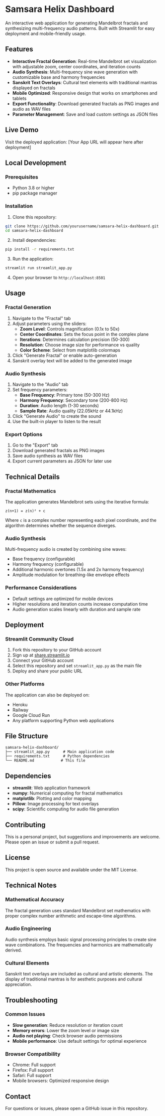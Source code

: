 # Samsara Helix Dashboard

An interactive web application for generating Mandelbrot fractals and synthesizing multi-frequency audio patterns. Built with Streamlit for easy deployment and mobile-friendly usage.

## Features

- **Interactive Fractal Generation**: Real-time Mandelbrot set visualization with adjustable zoom, center coordinates, and iteration counts
- **Audio Synthesis**: Multi-frequency sine wave generation with customizable base and harmony frequencies
- **Sanskrit Text Overlays**: Cultural text elements with traditional mantras displayed on fractals
- **Mobile Optimized**: Responsive design that works on smartphones and tablets
- **Export Functionality**: Download generated fractals as PNG images and audio as WAV files
- **Parameter Management**: Save and load custom settings as JSON files

## Live Demo

Visit the deployed application: [Your App URL will appear here after deployment]

## Local Development

### Prerequisites
- Python 3.8 or higher
- pip package manager

### Installation

1. Clone this repository:
```bash
git clone https://github.com/yourusername/samsara-helix-dashboard.git
cd samsara-helix-dashboard
```

2. Install dependencies:
```bash
pip install -r requirements.txt
```

3. Run the application:
```bash
streamlit run streamlit_app.py
```

4. Open your browser to `http://localhost:8501`

## Usage

### Fractal Generation
1. Navigate to the "Fractal" tab
2. Adjust parameters using the sliders:
   - **Zoom Level**: Controls magnification (0.1x to 50x)
   - **Center Coordinates**: Sets the focus point in the complex plane
   - **Iterations**: Determines calculation precision (50-300)
   - **Resolution**: Choose image size for performance vs quality
   - **Color Scheme**: Select from matplotlib colormaps
3. Click "Generate Fractal" or enable auto-generation
4. Sanskrit overlay text will be added to the generated image

### Audio Synthesis
1. Navigate to the "Audio" tab
2. Set frequency parameters:
   - **Base Frequency**: Primary tone (50-300 Hz)
   - **Harmony Frequency**: Secondary tone (200-800 Hz)
   - **Duration**: Audio length (1-30 seconds)
   - **Sample Rate**: Audio quality (22.05kHz or 44.1kHz)
3. Click "Generate Audio" to create the sound
4. Use the built-in player to listen to the result

### Export Options
1. Go to the "Export" tab
2. Download generated fractals as PNG images
3. Save audio synthesis as WAV files
4. Export current parameters as JSON for later use

## Technical Details

### Fractal Mathematics
The application generates Mandelbrot sets using the iterative formula:
```
z(n+1) = z(n)² + c
```
Where `c` is a complex number representing each pixel coordinate, and the algorithm determines whether the sequence diverges.

### Audio Synthesis
Multi-frequency audio is created by combining sine waves:
- Base frequency (configurable)
- Harmony frequency (configurable) 
- Additional harmonic overtones (1.5x and 2x harmony frequency)
- Amplitude modulation for breathing-like envelope effects

### Performance Considerations
- Default settings are optimized for mobile devices
- Higher resolutions and iteration counts increase computation time
- Audio generation scales linearly with duration and sample rate

## Deployment

### Streamlit Community Cloud
1. Fork this repository to your GitHub account
2. Sign up at [share.streamlit.io](https://share.streamlit.io)
3. Connect your GitHub account
4. Select this repository and set `streamlit_app.py` as the main file
5. Deploy and share your public URL

### Other Platforms
The application can also be deployed on:
- Heroku
- Railway
- Google Cloud Run
- Any platform supporting Python web applications

## File Structure
```
samsara-helix-dashboard/
├── streamlit_app.py      # Main application code
├── requirements.txt      # Python dependencies
└── README.md            # This file
```

## Dependencies
- **streamlit**: Web application framework
- **numpy**: Numerical computing for fractal mathematics
- **matplotlib**: Plotting and color mapping
- **Pillow**: Image processing for text overlays
- **scipy**: Scientific computing for audio file generation

## Contributing
This is a personal project, but suggestions and improvements are welcome. Please open an issue or submit a pull request.

## License
This project is open source and available under the MIT License.

## Technical Notes

### Mathematical Accuracy
The fractal generation uses standard Mandelbrot set mathematics with proper complex number arithmetic and escape-time algorithms.

### Audio Engineering
Audio synthesis employs basic signal processing principles to create sine wave combinations. The frequencies and harmonics are mathematically derived.

### Cultural Elements
Sanskrit text overlays are included as cultural and artistic elements. The display of traditional mantras is for aesthetic purposes and cultural appreciation.

## Troubleshooting

### Common Issues
- **Slow generation**: Reduce resolution or iteration count
- **Memory errors**: Lower the zoom level or image size
- **Audio not playing**: Check browser audio permissions
- **Mobile performance**: Use default settings for optimal experience

### Browser Compatibility
- Chrome: Full support
- Firefox: Full support  
- Safari: Full support
- Mobile browsers: Optimized responsive design

## Contact
For questions or issues, please open a GitHub issue in this repository.
